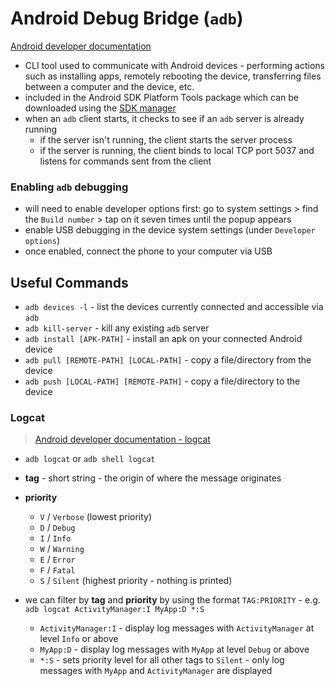 # Android Debug Bridge (`adb`)

[Android developer documentation](https://developer.android.com/tools/adb)

- CLI tool used to communicate with Android devices - performing actions such as installing apps, remotely rebooting the device, transferring files between a computer and the device, etc.
- included in the Android SDK Platform Tools package which can be downloaded using the [SDK manager](https://developer.android.com/studio/intro/update?_gl=1*1mc64i8*_up*MQ..*_ga*MTE2MjI5OTI4Ny4xNzM3NDEzNzk1*_ga_6HH9YJMN9M*MTczNzQxMzc5NS4xLjAuMTczNzQxMzc5NS4wLjAuMTY3NDkzNjE4Mw..#sdk-manager)
- when an `adb` client starts, it checks to see if an `adb` server is already running
  - if the server isn't running, the client starts the server process
  - if the server is running, the client binds to local TCP port 5037 and listens for commands sent from the client
 
### Enabling `adb` debugging

- will need to enable developer options first: go to system settings > find the `Build number` > tap on it seven times until the popup appears
- enable USB debugging in the device system settings (under `Developer options`)
- once enabled, connect the phone to your computer via USB

## Useful Commands

- `adb devices -l` - list the devices currently connected and accessible via `adb`
- `adb kill-server` - kill any existing `adb` server
- `adb install [APK-PATH]` - install an apk on your connected Android device
- `adb pull [REMOTE-PATH] [LOCAL-PATH]` - copy a file/directory from the device
- `adb push [LOCAL-PATH] [REMOTE-PATH]` - copy a file/directory to the device

### Logcat

> [Android developer documentation - logcat](https://developer.android.com/tools/logcat)

- `adb logcat` or `adb shell logcat`

- **tag** - short string - the origin of where the message originates
  
- **priority**
  - `V` / `Verbose` (lowest priority)
  - `D` / `Debug`
  - `I` / `Info`
  - `W` / `Warning`
  - `E` / `Error`
  - `F` / `Fatal`
  - `S` / `Silent` (highest priority - nothing is printed)
    
- we can filter by **tag** and **priority** by using the format `TAG:PRIORITY` - e.g. `adb logcat ActivityManager:I MyApp:D *:S`

  - `ActivityManager:I` - display log messages with `ActivityManager` at level `Info` or above
  - `MyApp:D` - display log messages with `MyApp` at level `Debug` or above
  - `*:S` - sets priority level for all other tags to `Silent` - only log messages with `MyApp` and `ActivityManager` are displayed
 

